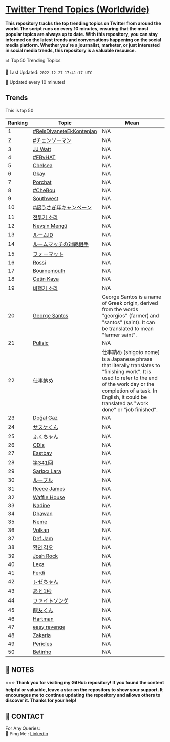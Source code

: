[Twitter Trend Topics (Worldwide)](https://github.com/ErcinDedeoglu/Twitter-Trend-Topics)
==========

**This repository tracks the top trending topics on Twitter from around the world. 
The script runs on every 10 minutes, ensuring that the most popular topics are always up to date. 
With this repository, you can stay informed on the latest trends and conversations happening on the social media platform. 
Whether you're a journalist, marketer, or just interested in social media trends, this repository is a valuable resource.**


📊 Top 50 Trending Topics

📆 Last Updated: `2022-12-27 17:41:17 UTC`

🔧 Updated every 10 minutes!


## Trends

This is top 50

| Ranking | Topic | Mean |
| ------- | ------------ | ------------ |
| 1 | [#ReisDiyaneteEkKontenjan](http://twitter.com/search?q=%23ReisDiyaneteEkKontenjan) | N/A |
| 2 | [#チェンソーマン](http://twitter.com/search?q=%23%e3%83%81%e3%82%a7%e3%83%b3%e3%82%bd%e3%83%bc%e3%83%9e%e3%83%b3) | N/A |
| 3 | [JJ Watt](http://twitter.com/search?q=JJ+Watt) | N/A |
| 4 | [#FBvHAT](http://twitter.com/search?q=%23FBvHAT) | N/A |
| 5 | [Chelsea](http://twitter.com/search?q=Chelsea) | N/A |
| 6 | [Gkay](http://twitter.com/search?q=Gkay) | N/A |
| 7 | [Porchat](http://twitter.com/search?q=Porchat) | N/A |
| 8 | [#CheBou](http://twitter.com/search?q=%23CheBou) | N/A |
| 9 | [Southwest](http://twitter.com/search?q=Southwest) | N/A |
| 10 | [#超うさぎ年キャンペーン](http://twitter.com/search?q=%23%e8%b6%85%e3%81%86%e3%81%95%e3%81%8e%e5%b9%b4%e3%82%ad%e3%83%a3%e3%83%b3%e3%83%9a%e3%83%bc%e3%83%b3) | N/A |
| 11 | [전투기 소리](http://twitter.com/search?q=%ec%a0%84%ed%88%ac%ea%b8%b0+%ec%86%8c%eb%a6%ac) | N/A |
| 12 | [Nevşin Mengü](http://twitter.com/search?q=Nev%c5%9fin+Meng%c3%bc) | N/A |
| 13 | [ルームID](http://twitter.com/search?q=%e3%83%ab%e3%83%bc%e3%83%a0ID) | N/A |
| 14 | [ルームマッチの対戦相手](http://twitter.com/search?q=%e3%83%ab%e3%83%bc%e3%83%a0%e3%83%9e%e3%83%83%e3%83%81%e3%81%ae%e5%af%be%e6%88%a6%e7%9b%b8%e6%89%8b) | N/A |
| 15 | [フォーマット](http://twitter.com/search?q=%e3%83%95%e3%82%a9%e3%83%bc%e3%83%9e%e3%83%83%e3%83%88) | N/A |
| 16 | [Rossi](http://twitter.com/search?q=Rossi) | N/A |
| 17 | [Bournemouth](http://twitter.com/search?q=Bournemouth) | N/A |
| 18 | [Çetin Kaya](http://twitter.com/search?q=%c3%87etin+Kaya) | N/A |
| 19 | [비행기 소리](http://twitter.com/search?q=%eb%b9%84%ed%96%89%ea%b8%b0+%ec%86%8c%eb%a6%ac) | N/A |
| 20 | [George Santos](http://twitter.com/search?q=George+Santos) | George Santos is a name of Greek origin, derived from the words "georgios" (farmer) and "santos" (saint). It can be translated to mean "farmer saint". |
| 21 | [Pulisic](http://twitter.com/search?q=Pulisic) | N/A |
| 22 | [仕事納め](http://twitter.com/search?q=%e4%bb%95%e4%ba%8b%e7%b4%8d%e3%82%81) | 仕事納め (shigoto nome) is a Japanese phrase that literally translates to "finishing work". It is used to refer to the end of the work day or the completion of a task. In English, it could be translated as "work done" or "job finished". |
| 23 | [Doğal Gaz](http://twitter.com/search?q=Do%c4%9fal+Gaz) | N/A |
| 24 | [サスケくん](http://twitter.com/search?q=%e3%82%b5%e3%82%b9%e3%82%b1%e3%81%8f%e3%82%93) | N/A |
| 25 | [ふくちゃん](http://twitter.com/search?q=%e3%81%b5%e3%81%8f%e3%81%a1%e3%82%83%e3%82%93) | N/A |
| 26 | [ODIs](http://twitter.com/search?q=ODIs) | N/A |
| 27 | [Eastbay](http://twitter.com/search?q=Eastbay) | N/A |
| 28 | [第341回](http://twitter.com/search?q=%e7%ac%ac341%e5%9b%9e) | N/A |
| 29 | [Şarkıcı Lara](http://twitter.com/search?q=%c5%9eark%c4%b1c%c4%b1+Lara) | N/A |
| 30 | [ルーブル](http://twitter.com/search?q=%e3%83%ab%e3%83%bc%e3%83%96%e3%83%ab) | N/A |
| 31 | [Reece James](http://twitter.com/search?q=Reece+James) | N/A |
| 32 | [Waffle House](http://twitter.com/search?q=Waffle+House) | N/A |
| 33 | [Nadine](http://twitter.com/search?q=Nadine) | N/A |
| 34 | [Dhawan](http://twitter.com/search?q=Dhawan) | N/A |
| 35 | [Neme](http://twitter.com/search?q=Neme) | N/A |
| 36 | [Volkan](http://twitter.com/search?q=Volkan) | N/A |
| 37 | [Def Jam](http://twitter.com/search?q=Def+Jam) | N/A |
| 38 | [확전 각오](http://twitter.com/search?q=%ed%99%95%ec%a0%84+%ea%b0%81%ec%98%a4) | N/A |
| 39 | [Josh Rock](http://twitter.com/search?q=Josh+Rock) | N/A |
| 40 | [Lexa](http://twitter.com/search?q=Lexa) | N/A |
| 41 | [Ferdi](http://twitter.com/search?q=Ferdi) | N/A |
| 42 | [レゼちゃん](http://twitter.com/search?q=%e3%83%ac%e3%82%bc%e3%81%a1%e3%82%83%e3%82%93) | N/A |
| 43 | [あと1秒](http://twitter.com/search?q=%e3%81%82%e3%81%a81%e7%a7%92) | N/A |
| 44 | [ファイトソング](http://twitter.com/search?q=%e3%83%95%e3%82%a1%e3%82%a4%e3%83%88%e3%82%bd%e3%83%b3%e3%82%b0) | N/A |
| 45 | [龍友くん](http://twitter.com/search?q=%e9%be%8d%e5%8f%8b%e3%81%8f%e3%82%93) | N/A |
| 46 | [Hartman](http://twitter.com/search?q=Hartman) | N/A |
| 47 | [easy revenge](http://twitter.com/search?q=easy+revenge) | N/A |
| 48 | [Zakaria](http://twitter.com/search?q=Zakaria) | N/A |
| 49 | [Pericles](http://twitter.com/search?q=Pericles) | N/A |
| 50 | [Betinho](http://twitter.com/search?q=Betinho) | N/A |




## 📝 NOTES

⭐⭐⭐ **Thank you for visiting my GitHub repository! If you found the content helpful or valuable, leave a star on the repository to show your support. It encourages me to continue updating the repository and allows others to discover it. Thanks for your help!**

## 📨 CONTACT

 For Any Queries:  
            🏓 Ping Me : [LinkedIn](https://www.linkedin.com/in/ercindedeoglu/)